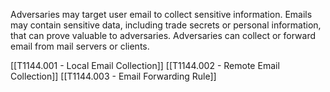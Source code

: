 Adversaries may target user email to collect sensitive information. Emails may contain sensitive data, including trade secrets or personal information, that can prove valuable to adversaries. Adversaries can collect or forward email from mail servers or clients.

[[T1144.001 - Local Email Collection]]
[[T1144.002 - Remote Email Collection]]
[[T1144.003 - Email Forwarding Rule]]